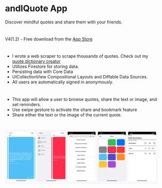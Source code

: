 # andIQuote App
Discover mindful quotes and share them with your friends.
#
V4(1.2) - Free download from the [App Store](https://itunes.apple.com/WebObjects/MZStore.woa/wa/viewSoftware?id=1493892128)
#
- I wrote a web scraper to scrape thousands of quotes.  Check out my [quote dictionary creator](https://github.com/hectorsvill/QuotesDictionaryCreator)
- Utilizes Firestore for storing data.
- Persisting data with Core Data 
- UICollectionView Compositional Layouts and Diffable Data Sources.
- All users are automatically signed in anonymously.
#
- This app will allow a user to browse quotes, share the text or image, and set reminders. 
- Use swipe gesture to activate the share and bookmark feature
- Share either the text or the image of the current quote.

#

![img](https://raw.githubusercontent.com/hectorsvill/hectorsvill.github.io/master/images/andiQuote%20v1.1%20app%20photos/main.png)
#
